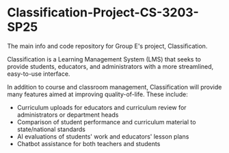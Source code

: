 # Classification-Project-CS-3203-SP25
The main info and code repository for Group E's project, Classification.

Classification is a Learning Management System (LMS) that seeks to provide students, educators, and administrators with a more streamlined, easy-to-use interface. 

In addition to course and classroom management, Classification will provide many features aimed at improving quality-of-life. These include:
* Curriculum uploads for educators and curriculum review for administrators or department heads
* Comparison of student performance and curriculum material to state/national standards
* AI evaluations of students' work and educators' lesson plans
* Chatbot assistance for both teachers and students
